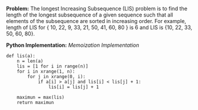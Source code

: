 **Problem:**
The longest Increasing Subsequence (LIS) problem is to find the length of the longest subsequence of a given sequence such that all elements of the subsequence are sorted in increasing order. For example, length of LIS for { 10, 22, 9, 33, 21, 50, 41, 60, 80 } is 6 and LIS is {10, 22, 33, 50, 60, 80}.

**Python Implementation:**
*Memoization Implementation*

```
def lis(a):
	n = len(a)
	lis = [1 for i in range(n)]
	for i in xrange(1, n):
		for j in xrange(0, i):
			if a[i] > a[j] and lis[i] < lis[j] + 1:
				lis[i] = lis[j] + 1

	maximun = max(lis)
	return maximun

```
